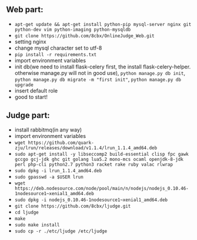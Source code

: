## Web part:
* `apt-get update && apt-get install python-pip mysql-server nginx git python-dev vim python-imaging python-mysqldb`
* `git clone https://github.com/8cbx/OnlineJudge_Web.git`
* setting nginx
* change mysql character set to utf-8
* `pip install -r requirements.txt`
* import environment variables
* init db(we need to install flask-celery first, the install flask-celery-helper. otherwise manage.py will not in good use), `python manage.py db init`, `python manage.py db migrate -m "first init"`, `python manage.py db upgrade`
* insert default role
* good to start!

## Judge part:

* install rabbitmq(in any way)
* import environment variables
* `wget https://github.com/quark-zju/lrun/releases/download/v1.1.4/lrun_1.1.4_amd64.deb`
* `sudo apt-get install -y libseccomp2 build-essential clisp fpc gawk gccgo gcj-jdk ghc git golang lua5.2 mono-mcs ocaml openjdk-8-jdk perl php-cli python2.7 python3 racket rake ruby valac rlwrap`
* `sudo dpkg -i lrun_1.1.4_amd64.deb`
* `sudo gpasswd -a $USER lrun`
* `wget https://deb.nodesource.com/node/pool/main/n/nodejs/nodejs_0.10.46-1nodesource1~xenial1_amd64.deb`
* `sudo dpkg -i nodejs_0.10.46-1nodesource1~xenial1_amd64.deb`
* `git clone https://github.com/8cbx/ljudge.git`
* `cd ljudge`
* `make `
* `sudo make install`
* `sudo cp -r ./etc/ljudge /etc/ljudge`